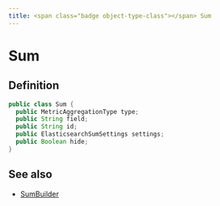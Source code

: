 ```yaml
---
title: <span class="badge object-type-class"></span> Sum
---
```

# <span class="badge object-type-class"></span> Sum

## Definition

```java
public class Sum {
  public MetricAggregationType type;
  public String field;
  public String id;
  public ElasticsearchSumSettings settings;
  public Boolean hide;
}
```
## See also

 * <span class="badge builder"></span> [SumBuilder](./builder-SumBuilder.md)
